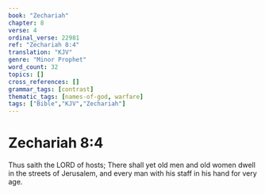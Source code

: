 ```yaml
---
book: "Zechariah"
chapter: 8
verse: 4
ordinal_verse: 22981
ref: "Zechariah 8:4"
translation: "KJV"
genre: "Minor Prophet"
word_count: 32
topics: []
cross_references: []
grammar_tags: [contrast]
thematic_tags: [names-of-god, warfare]
tags: ["Bible","KJV","Zechariah"]
---
```


# Zechariah 8:4

Thus saith the LORD of hosts; There shall yet old men and old women dwell in the streets of Jerusalem, and every man with his staff in his hand for very age.
